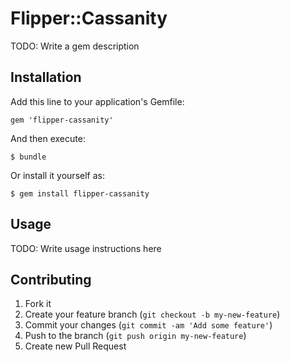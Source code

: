 # Flipper::Cassanity

TODO: Write a gem description

## Installation

Add this line to your application's Gemfile:

    gem 'flipper-cassanity'

And then execute:

    $ bundle

Or install it yourself as:

    $ gem install flipper-cassanity

## Usage

TODO: Write usage instructions here

## Contributing

1. Fork it
2. Create your feature branch (`git checkout -b my-new-feature`)
3. Commit your changes (`git commit -am 'Add some feature'`)
4. Push to the branch (`git push origin my-new-feature`)
5. Create new Pull Request
